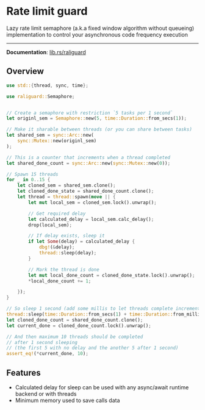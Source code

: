 # Rate limit guard
Lazy rate limit semaphore (a.k.a fixed window algorithm without queueing) implementation to control your asynchronous code frequency execution

***
__Documentation__: [lib.rs/raliguard](lib.rs/raliguard)

## Overview
```rust
use std::{thread, sync, time};

use raliguard::Semaphore;


// Create a semaphore with restriction `5 tasks per 1 second`
let originl_sem = Semaphore::new(5, time::Duration::from_secs(1));

// Make it sharable between threads (or you can share between tasks)
let shared_sem = sync::Arc::new(
    sync::Mutex::new(originl_sem)
);

// This is a counter that increments when a thread completed
let shared_done_count = sync::Arc::new(sync::Mutex::new(0));

// Spawn 15 threads
for _ in 0..15 {
    let cloned_sem = shared_sem.clone();
    let cloned_done_state = shared_done_count.clone();
    let thread = thread::spawn(move || {
        let mut local_sem = cloned_sem.lock().unwrap();

        // Get required delay
        let calculated_delay = local_sem.calc_delay();
        drop(local_sem);

        // If delay exists, sleep it
        if let Some(delay) = calculated_delay {
            dbg!(&delay);
            thread::sleep(delay);
        }

        // Mark the thread is done
        let mut local_done_count = cloned_done_state.lock().unwrap();
        *local_done_count += 1;

    });
}

// So sleep 1 second (add some millis to let threads complete incrementing)
thread::sleep(time::Duration::from_secs(1) + time::Duration::from_millis(50));
let cloned_done_count = shared_done_count.clone();
let current_done = cloned_done_count.lock().unwrap();

// And then maximum 10 threads should be completed
// after 1 second sleeping
// (the first 5 with no delay and the another 5 after 1 second)
assert_eq!(*current_done, 10);
```

## Features
* Calculated delay for sleep can be used with any async/await runtime backend or with threads
* Minimum memory used to save calls data
